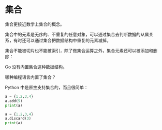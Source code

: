 # 集合

集合更接近数学上集合的概念。

集合中的元素是无序的、不重复的任意对象，可以通过集合去判断数据的从属关系，有时还可以通过集合把数据结构中重复的元素减掉。

集合不能被切片也不能被索引，除了做集合运算之外，集合元素还可以被添加和删除：

Go 没有内置集合这种数据结构。

<div class="banner">哪种编程语言内置了集合？</div>

Python 中是原生支持集合的，而且很简单：

<div class="run"></div>

```python
a = {1,2,3,4}
a.add(5)
print(a)
```

<div class="run"></div>

```python
a = {1,2,3,4}
a.discard(3)
print(a)
```
